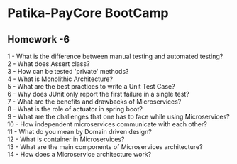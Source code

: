 # Patika-PayCore BootCamp 
## Homework -6 
1 - What is the difference between manual testing and automated testing?  
2 - What does Assert class?  
3 - How can be tested 'private' methods?  
4 - What is Monolithic Architecture?  
5 - What are the best practices to write a Unit Test Case?  
6 - Why does JUnit only report the first failure in a single test?  
7 - What are the benefits and drawbacks of Microservices?  
8 - What is the role of actuator in spring boot?  
9 - What are the challenges that one has to face while using Microservices?  
10 - How independent microservices communicate with each other?  
11 - What do you mean by Domain driven design?  
12 - What is container in Microservices?  
13 - What are the main components of Microservices architecture?  
14 - How does a Microservice architecture work?  

